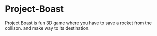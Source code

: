 # Project-Boast
 Project Boast is fun 3D game where you have to save a rocket from the collison. and make way to its destination. 
